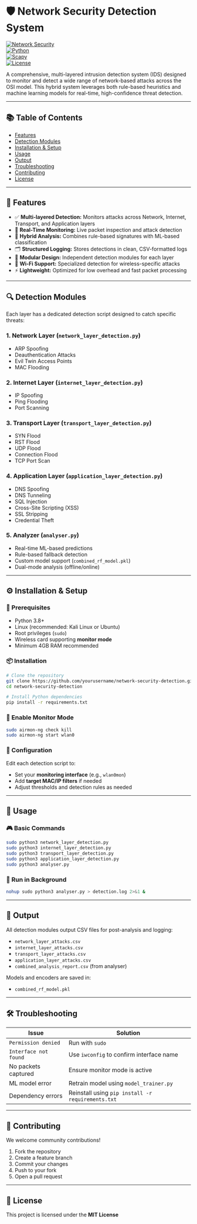 # 🛡️ Network Security Detection System

[![Network Security](https://img.shields.io/badge/Network-Security-blue)]()  
[![Python](https://img.shields.io/badge/Python-3.8+-yellow)]()  
[![Scapy](https://img.shields.io/badge/Scapy-Packet%20Analysis-green)]()  
[![License](https://img.shields.io/badge/License-MIT-green)]()

A comprehensive, multi-layered intrusion detection system (IDS) designed to monitor and detect a wide range of network-based attacks across the OSI model. This hybrid system leverages both rule-based heuristics and machine learning models for real-time, high-confidence threat detection.

---

## 📚 Table of Contents

- [Features](#features)
- [Detection Modules](#detection-modules)
- [Installation & Setup](#installation--setup)
- [Usage](#usage)
- [Output](#output)
- [Troubleshooting](#troubleshooting)
- [Contributing](#contributing)
- [License](#license)

---

## 🚀 Features

- ✅ **Multi-layered Detection:** Monitors attacks across Network, Internet, Transport, and Application layers  
- 📡 **Real-Time Monitoring:** Live packet inspection and attack detection  
- 🧠 **Hybrid Analysis:** Combines rule-based signatures with ML-based classification  
- 🗂️ **Structured Logging:** Stores detections in clean, CSV-formatted logs  
- 🧩 **Modular Design:** Independent detection modules for each layer  
- 📶 **Wi-Fi Support:** Specialized detection for wireless-specific attacks  
- ⚡ **Lightweight:** Optimized for low overhead and fast packet processing

---

## 🔍 Detection Modules

Each layer has a dedicated detection script designed to catch specific threats:

### 1. **Network Layer** (`network_layer_detection.py`)
- ARP Spoofing  
- Deauthentication Attacks  
- Evil Twin Access Points  
- MAC Flooding  

### 2. **Internet Layer** (`internet_layer_detection.py`)
- IP Spoofing  
- Ping Flooding  
- Port Scanning  

### 3. **Transport Layer** (`transport_layer_detection.py`)
- SYN Flood  
- RST Flood  
- UDP Flood  
- Connection Flood  
- TCP Port Scan  

### 4. **Application Layer** (`application_layer_detection.py`)
- DNS Spoofing  
- DNS Tunneling  
- SQL Injection  
- Cross-Site Scripting (XSS)  
- SSL Stripping  
- Credential Theft  

### 5. **Analyzer** (`analyser.py`)
- Real-time ML-based predictions  
- Rule-based fallback detection  
- Custom model support (`combined_rf_model.pkl`)  
- Dual-mode analysis (offline/online)

---

## ⚙️ Installation & Setup

### 🔧 Prerequisites

- Python 3.8+  
- Linux (recommended: Kali Linux or Ubuntu)  
- Root privileges (`sudo`)  
- Wireless card supporting **monitor mode**  
- Minimum 4GB RAM recommended

### 📦 Installation

```bash
# Clone the repository
git clone https://github.com/yourusername/network-security-detection.git
cd network-security-detection

# Install Python dependencies
pip install -r requirements.txt
```

### 📡 Enable Monitor Mode

```bash
sudo airmon-ng check kill
sudo airmon-ng start wlan0
```

### 🔧 Configuration

Edit each detection script to:
- Set your **monitoring interface** (e.g., `wlan0mon`)  
- Add **target MAC/IP filters** if needed  
- Adjust thresholds and detection rules as needed  

---

## 🧪 Usage

### 🎮 Basic Commands

```bash
sudo python3 network_layer_detection.py
sudo python3 internet_layer_detection.py
sudo python3 transport_layer_detection.py
sudo python3 application_layer_detection.py
sudo python3 analyser.py
```

### 🧭 Run in Background

```bash
nohup sudo python3 analyser.py > detection.log 2>&1 &
```

---

## 📁 Output

All detection modules output CSV files for post-analysis and logging:

- `network_layer_attacks.csv`  
- `internet_layer_attacks.csv`  
- `transport_layer_attacks.csv`  
- `application_layer_attacks.csv`  
- `combined_analysis_report.csv` (from analyser)

Models and encoders are saved in:
- `combined_rf_model.pkl`

---

## 🛠️ Troubleshooting

| Issue | Solution |
|-------|----------|
| `Permission denied` | Run with `sudo` |
| `Interface not found` | Use `iwconfig` to confirm interface name |
| No packets captured | Ensure monitor mode is active |
| ML model error | Retrain model using `model_trainer.py` |
| Dependency errors | Reinstall using `pip install -r requirements.txt` |

---

## 🤝 Contributing

We welcome community contributions!

1. Fork the repository  
2. Create a feature branch  
3. Commit your changes  
4. Push to your fork  
5. Open a pull request


---

## 📄 License

This project is licensed under the **MIT License** 
